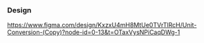 ### Design
https://www.figma.com/design/KxzxU4mH8MtUe0TVrTlRcH/Unit-Conversion-(Copy)?node-id=0-13&t=OTaxVysNPiCaqDWg-1
